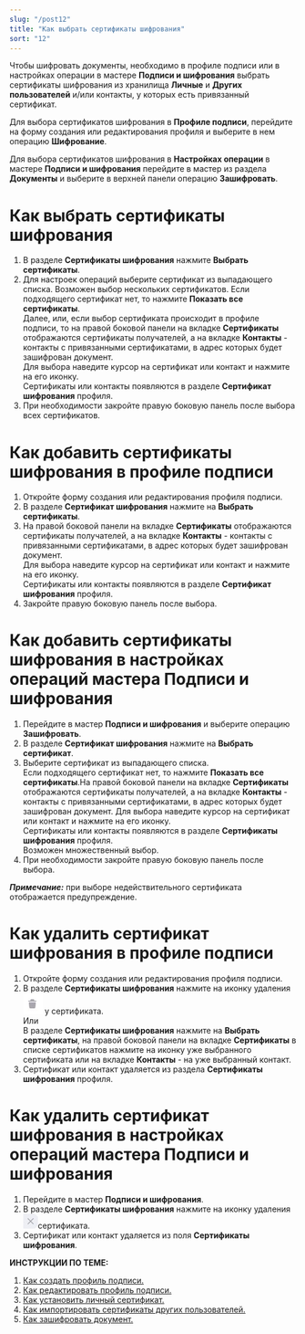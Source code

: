 ```yaml
---
slug: "/post12"
title: "Как выбрать сертификаты шифрования"
sort: "12"
---
```

Чтобы шифровать документы, необходимо в профиле подписи или в настройках операции в мастере **Подписи и шифрования** выбрать сертификаты шифрования  из хранилища **Личные** и **Других пользователей** и/или контакты, у которых есть привязанный сертификат.

Для выбора сертификатов шифрования в **Профиле подписи**, перейдите на форму создания или редактирования профиля и выберите в нем операцию **Шифрование**.

Для выбора сертификатов шифрования в **Настройках операции** в мастере **Подписи и шифрования** перейдите в мастер из раздела **Документы** и выберите в верхней панели операцию **Зашифровать**.

# Как выбрать сертификаты шифрования

1. В разделе **Сертификаты шифрования** нажмите **Выбрать сертификаты**.
2. Для настроек операций выберите сертификат из выпадающего списка. Возможен выбор нескольких сертификатов. Если подходящего сертификат нет, то нажмите **Показать все сертификаты**.  
   Далее, или, если выбор сертификата происходит в профиле подписи, то на правой боковой панели на вкладке **Сертификаты** отображаются сертификаты получателей, а на вкладке **Контакты** - контакты с привязанными сертификатами, в адрес которых будет зашифрован документ.  
    Для выбора наведите курсор на сертификат или контакт и  нажмите на его иконку.  
    Сертификаты или контакты появляются в разделе  **Сертификат шифрования** профиля.  
5. При необходимости закройте правую боковую панель после выбора всех сертификатов.
   
# Как добавить сертификаты шифрования в профиле подписи

1. Откройте форму создания или редактирования профиля подписи.
2. В разделе **Сертификат шифрования** нажмите на **Выбрать сертификаты**.
3. На правой боковой панели на вкладке **Сертификаты** отображаются сертификаты получателей, а на вкладке **Контакты** - контакты с привязанными сертификатами, в адрес которых будет зашифрован документ.  
Для выбора наведите курсор на сертификат или контакт и  нажмите на его иконку.  
Сертификаты или контакты появляются в разделе  **Сертификат шифрования** профиля.
3. Закройте правую боковую панель после выбора.
   
# Как добавить сертификаты шифрования в настройках операций мастера Подписи и шифрования

1. Перейдите в мастер **Подписи и шифрования** и выберите операцию **Зашифровать**.
2. В разделе **Сертификат шифрования** нажмите на **Выбрать сертификат**.
3. Выберите сертификат из выпадающего списка.  
   Если подходящего сертификат нет, то нажмите **Показать все сертификаты**.На правой боковой панели на вкладке **Сертификаты** отображаются сертификаты получателей, а на вкладке **Контакты** - контакты с привязанными сертификатами, в адрес которых будет зашифрован документ. Для выбора наведите курсор на сертификат или контакт и  нажмите на его иконку.  
    Сертификаты или контакты появляются в разделе  **Сертификаты шифрования** профиля.  
    Возможен множественный выбор.
4. При необходимости закройте правую боковую панель после выбора.

***Примечание:*** при выборе недействительного сертификата отображается предупреждение.

# Как удалить сертификат шифрования в профиле подписи

1. Откройте форму создания или редактирования профиля подписи.
2. В разделе **Сертификаты шифрования** нажмите на иконку удаления ![delete-button2.jpg](./images/delete-button2.jpg "Удалить") у сертификата.  
Или  
В разделе **Сертификаты шифрования** нажмите на **Выбрать сертификаты**, на правой боковой панели на вкладке **Сертификаты** в списке сертификатов нажмите на иконку уже выбранного сертификата или на вкладке **Контакты** - на уже выбранный контакт.
4. Сертификат или контакт удаляется из раздела **Сертификаты шифрования** профиля.

# Как удалить сертификат шифрования в настройках операций мастера Подписи и шифрования

1. Перейдите в мастер **Подписи и шифрования**.
2. В разделе **Сертификаты шифрования** нажмите на иконку удаления ![delete-cert-sign.jpg](./images/delete-cert-sign.jpg "Удалить сертификат")сертификата.
3. Сертификат или контакт удаляется из поля **Сертификаты шифрования**.

**ИНСТРУКЦИИ ПО ТЕМЕ:**  
1. [Как создать профиль подписи.](https://docs.cryptoarm.ru/06-v3.2-Beta/004-documents/create-profile)  
2. [Как редактировать профиль подписи.](https://docs.cryptoarm.ru/06-v3.2-Beta/004-documents/edit-profile-sign)  
3. [Как установить личный сертификат.](https://docs.cryptoarm.ru/06-v3.2-Beta/008-certs/import-my-cert)  
4. [Как импортировать сертификаты других пользователей.](https://docs.cryptoarm.ru/06-v3.2-Beta/008-certs/import-certs)  
5. [Как зашифровать документ.](https://docs.cryptoarm.ru/06-v3.2-Beta/004-documents/cipher)  

